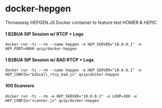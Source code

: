 # docker-hepgen

Throwaway HEPGEN.JS Docker container to feature test HOMER & HEPIC

#### 1 B2BUA SIP Session w/ RTCP + Logs
```
docker run -ti --rm --name hepgen -e HEP_SERVER="10.0.0.1" -e HEP_PORT=9060 qxip/docker-hepgen
```

#### 1 B2BUA SIP Session w/ BAD RTCP + Logs
```
docker run -ti --rm --name hepgen -e HEP_SERVER="10.0.0.1" -e HEP_CONFIG="b2bcall_rtcp_bad.js" qxip/docker-hepgen
```

#### 100 Scanners
```
docker run -ti --rm -e HEP_SERVER="10.0.0.1" -e LOOP=100 -e HEP_CONFIG="scanner.js" qxip/docker-hepgen
```

